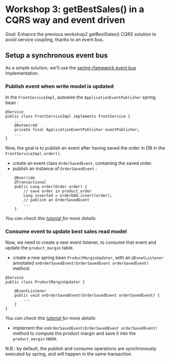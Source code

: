 # Workshop 3: getBestSales() in a CQRS way and event driven

_Goal:_ 
Enhance the previous workshop2 getBestSales() CQRS solution to avoid service coupling, thanks to an event bus.

## Setup a synchronous event bus
As a simple solution, we'll use the [spring rfamework event bus](https://docs.spring.io/spring-framework/docs/current/javadoc-api/org/springframework/context/ApplicationEventPublisher.html) implementation.

### Publish event when write model is updated
In the `FrontServiceImpl`, autowire the `ApplicationEventPublisher` spring bean :
```
@Service
public class FrontServiceImpl implements FrontService {
    ...
    @Autowired
    private final ApplicationEventPublisher eventPublisher;
    ...
}
```
Now, the goal is to publish an event after having saved the order in DB in the `FrontServiceImpl.order()`. 
* create an event class `OrderSavedEvent`, containing the saved order.
* publish an instance of `OrderSavedEvent` :
```
    @Override
    @Transactional
    public Long order(Order order) {
        // save order in product_order
        Long inserted = orderDAO.insert(order);
        // publish an OrderSavedEvent
        ...
    }
```
*You can check this [tutorial](https://www.baeldung.com/spring-events#publisher) for more details.*


### Consume event to update best sales read model
Now, we need to create a new event listener, to consume that event and update the `product_margin` table.

* create a new spring bean `ProductMarginUpdater`, with an `@EvnetListener` annotated `onOrderSavedEvent(OrderSavedEvent orderSavedEvent)` method:
```
@Service
public class ProductMarginUpdater {

    @EventListener
    public void onOrderSavedEvent(OrderSavedEvent orderSavedEvent) {
        ...
    }
}
```
*You can check this [tutorial](https://www.baeldung.com/spring-events#annotation-driven) for more details*

* implement the `onOrderSavedEvent(OrderSavedEvent orderSavedEvent)` method to compute the product margin and save it into the `product_margin` table.

N.B.: by default, the publish and consume operations are synchronously executed by spring, and will happen in the same transaction.
